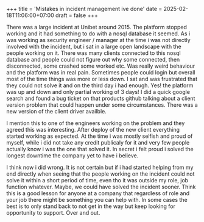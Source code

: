 +++
title = 'Mistakes in incident management ive done'
date = 2025-02-18T11:06:00+07:00
draft = false
+++

There was a large incident at Unibet around 2015. The platform stopped working and it had something to do with a nosql database it seemed. As i was working as security engineer / manager at the time i was not directly involved with the incident, but i sat in a large open landscape with the people working on it. There was many clients connected to this nosql database and people could not figure out why some connected, then disconnected, some crashed some worked etc. Was really weird behaviour and the platform was in real pain. Sometimes people could login but overall most of the time things was more or less down. I sat and was frustrated that they could not solve it and on the third day i had enough. Yes! the platform was up and down and only partial working of 3 days! I did a quick google search and found a bug ticket on that products github talking about a client version problem that could happen under some circumstances. There was a new version of the client driver availble. 

I mention this to one of the engineers working on the problem and they agreed this was interesting. After deploy of the new client everything started working as expected. At the time i was mostly selfish and proud of myself, while i did not take any credit publicaly for it and very few people actually know i was the one that solved it. In secret i felt proud i solved the longest downtime the company yet to have i believe. 

I think now i did wrong. It is not certain but if i had started helping from my end directly when seeing that the people working on the incident could not solve it within a short period of time, even tho it was outside my role, job function whatever. Maybe, we could have solved the incident sooner. Think this is a good lesson for anyone at a company that regardless of role and your job there might be something you can help with. In some cases the best is to only stand back to not get in the way but keep looking for opportunity to support. Over and out.
